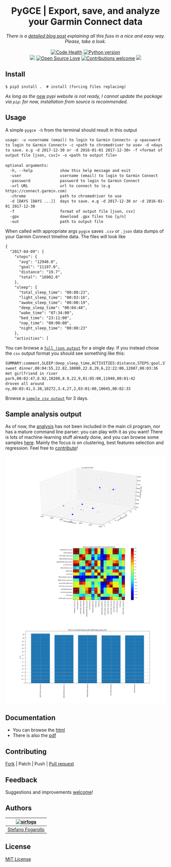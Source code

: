 <div align="center">
<h1>PyGCE | Export, save, and analyze your Garmin Connect data</h1>
<em>There is a <a href="https://sirfoga.github.io/2017/04/16/pygce" rel="nofollow">detailed blog post</a> explaining all this fuss in a nice and easy way. Please, take a look.</em></br></br>
</div>


<div align="center"><a href="https://landscape.io/github/sirfoga/pygce/master"><img alt="Code Health" src="https://landscape.io/github/sirfoga/pygce/master/landscape.svg?style=flat"></a> <a href="https://www.python.org/download/releases/3.6.0/"><img alt="Python version" src="https://img.shields.io/badge/Python-3.6-blue.svg"></a></div>

<div align="center">
<a href="https://opensource.org/licenses/MIT"><img src="https://img.shields.io/badge/License-MIT-blue.svg"></a> <a href="https://opensource.org/licenses/MIT"><img alt="Open Source Love" src="https://badges.frapsoft.com/os/v1/open-source.svg?v=103"></a>
<a href="https://github.com/sirfoga/pygce/issues"><img alt="Contributions welcome" src="https://img.shields.io/badge/contributions-welcome-brightgreen.svg?style=flat"></a> <a href="http://unlicense.org/"><img src="https://img.shields.io/badge/license-Unlicense-blue.svg"></a>
</div>


## Install
```shell
$ pip3 install .  # install (forcing files replacing)
```
*As long as the [new](https://pypi.org/) pypi website is not ready, I cannot 
update the 
package via `pip`: for now, installation from source is recommended.*


## Usage
A simple `pygce -h` from the terminal should result in this output
```
usage: -u <username (email) to login to Garmin Connect> -p <password to login to Garmin Connect> -c <path to chromedriver to use> -d <days to save. e.g -d 2017-12-30 or -d 2016-01-01 2017-12-30> -f <format of output file [json, csv]> -o <path to output file>

optional arguments:
  -h, --help            show this help message and exit
  -user                 username (email) to login to Garmin Connect
  -password             password to login to Garmin Connect
  -url URL              url to connect to (e.g https://connect.garmin.com)
  -chrome               path to chromedriver to use
  -d [DAYS [DAYS ...]]  days to save. e.g -d 2017-12-30 or -d 2016-01-01 2017-12-30
  -f                    format of output file [json, csv]
  -gpx                  download .gpx files too [y/n]
  -out                  path to output file
```
When called with appropriate args `pygce` saves `.csv` or `.json` data dumps of your Garmin Connect timeline data. The files will look like
```
{
  "2017-04-09": {
    "steps": {
      "avg": "12948.0",
      "goal": "11197.0",
      "distance": "19.7",
      "total": "16902.0"
    },
    "sleep": {
      "total_sleep_time": "00:08:23",
      "light_sleep_time": "00:03:16",
      "awake_sleep_time": "00:00:19",
      "deep_sleep_time": "00:04:48",
      "wake_time": "07:34:00",
      "bed_time": "23:11:00",
      "nap_time": "00:00:00",
      "night_sleep_time": "00:08:23"
    },
    "activities": [
```
You can browse a [`full json output`](sample.json) for a single day.
If you instead chose the `csv` output format you should see something like this:
```
SUMMARY:comment,SLEEP:deep_sleep_time,ACTIVITIES:distance,STEPS:goal,STEPS:distance,BREAKDOWN:sleeping,SUMMARY:likes,SLEEP:bed_time,STEPS:avg,SLEEP:light_sleep_time
sweet dinner,00:04:55,22.82,10000,22.8,29,6,22:22:00,12087,00:03:36
met girlfriend in river park,00:02:47,8.92,10200,8.9,22,9,01:05:00,11940,00:01:42
droven all around ny,00:03:41,3.38,10272,3.4,27,2,03:01:00,10045,00:02:33
```
Browse a [`sample csv output`](sample.csv) for 3 days.


## Sample analysis output
As of now, the [analysis](pygce/analysis/cli.py) has not been included in the main cli program, nor has a mature command line parser: you can play with it as you want!
There is lots of machine-learning stuff already done, and you can browse some samples [here](analysis_images). Mainly the focus is on clustering, best features selection and regression. Feel free to [contribute](https://github.com/sirfoga/pygce/pulls)!

![3d clusters](analysis_images/3d_clusters.png "3d clusters")
![correlation matrix](analysis_images/correlation_matrix.png "correlation matrix")
![k best features](analysis_images/k_best.png "k best features")


## Documentation
- You can browse the [html](docs/doxygen/html/index.html)
- There is also the [pdf](docs/doxygen/latex/refman.pdf)


## Contributing
[Fork](https://github.com/sirfoga/pygce/fork) | Patch | Push | [Pull request](https://github.com/sirfoga/pygce/pulls)


## Feedback
Suggestions and improvements [welcome](https://github.com/sirfoga/pygce/issues)!


## Authors
| [![sirfoga](https://avatars0.githubusercontent.com/u/14162628?s=128&v=4)](https://github.com/sirfoga "Follow @sirfoga on Github") |
|---|
| [Stefano Fogarollo](https://sirfoga.github.io) |


## License
[MIT License](https://opensource.org/licenses/MIT)
